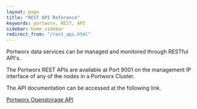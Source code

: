 ```yaml
---
layout: page
title: "REST API Reference"
keywords: portworx, REST, API
sidebar: home_sidebar
redirect_from: "/rest_api.html"
---
```


Portworx data services can be managed and monitored through RESTful API's.

The Portworx REST APIs are available at Port 9001 on the management IP interface of any of the nodes in a Portworx Cluster.

The API documentation can be accessed at the following link. 

[Portworx Openstorage API](http://api.openstorage.org/openstorage/index.html)

